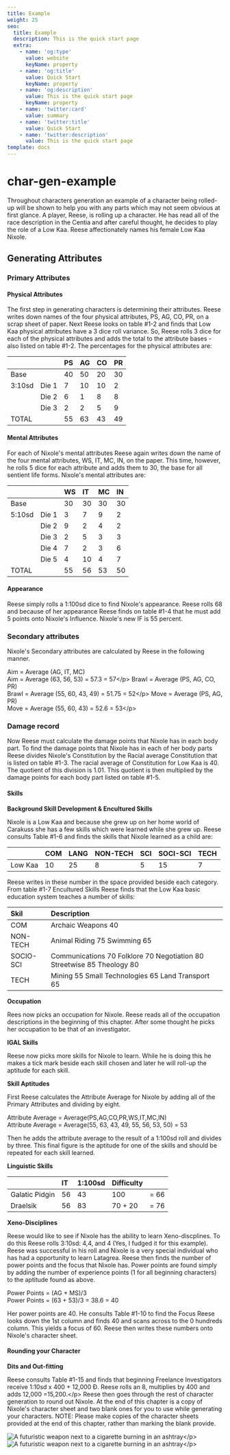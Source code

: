 ```yaml
---
title: Example
weight: 25
seo:
  title: Example
  description: This is the quick start page
  extra:
    - name: 'og:type'
      value: website
      keyName: property
    - name: 'og:title'
      value: Quick Start
      keyName: property
    - name: 'og:description'
      value: This is the quick start page
      keyName: property
    - name: 'twitter:card'
      value: summary
    - name: 'twitter:title'
      value: Quick Start
    - name: 'twitter:description'
      value: This is the quick start page
template: docs
---
```


# char-gen-example

Throughout characters generation an example of a character being rolled-up will be shown to help you with any parts which may not seem obvious at first glance. A player, Reese, is rolling up a character. He has read all of the race description in the Centia and after careful thought, he decides to play the role of a Low Kaa. Reese affectionately names his female Low Kaa Nixole.

## Generating Attributes

### Primary Attributes

#### Physical Attributes

The first step in generating characters is determining their attributes. Reese writes down names of the four physical attributes, PS, AG, CO, PR, on a scrap sheet of paper. Next Reese looks on table \#1-2 and finds that Low Kaa physical attributes have a 3 dice roll variance. So, Reese rolls 3 dice for each of the physical attributes and adds the total to the attribute bases - also listed on table \#1-2. The percentages for the physical attributes are:

|  |  | PS | AG | CO | PR |
| :--- | :--- | :--- | :--- | :--- | :--- |
| Base |  | 40 | 50 | 20 | 30 |
| 3:10sd | Die 1 | 7 | 10 | 10 | 2 |
|  | Die 2 | 6 | 1 | 8 | 8 |
|  | Die 3 | 2 | 2 | 5 | 9 |
| TOTAL |  | 55 | 63 | 43 | 49 |

#### Mental Attributes

For each of Nixole's mental attributes Reese again writes down the name of the four mental attributes, WS, IT, MC, IN, on the paper. This time, however, he rolls 5 dice for each attribute and adds them to 30, the base for all sentient life forms. Nixole's mental attributes are:

|  |  | WS | IT | MC | IN |
| :--- | :--- | :--- | :--- | :--- | :--- |
| Base |  | 30 | 30 | 30 | 30 |
| 5:10sd | Die 1 | 3 | 7 | 9 | 2 |
|  | Die 2 | 9 | 2 | 4 | 2 |
|  | Die 3 | 2 | 5 | 3 | 3 |
|  | Die 4 | 7 | 2 | 3 | 6 |
|  | Die 5 | 4 | 10 | 4 | 7 |
| TOTAL |  | 55 | 56 | 53 | 50 |

#### Appearance

Reese simply rolls a 1:100sd dice to find Nixole's appearance. Reese rolls 68 and because of her appearance Reese finds on table \#1-4 that he must add 5 points onto Nixole's Influence. Nixole's new IF is 55 percent.

### Secondary attributes

Nixole's Secondary attributes are calculated by Reese in the following manner.

Aim = Average \(AG, IT, MC\)  
 Aim = Average \(63, 56, 53\) = 57.3 = 57&lt;/p&gt; Brawl = Average \(PS, AG, CO, PR\)  
 Brawl = Average \(55, 60, 43, 49\) = 51.75 = 52&lt;/p&gt; Move = Average \(PS, AG, PR\)  
 Move = Average \(55, 60, 43\) = 52.6 = 53&lt;/p&gt;

### Damage record

Now Reese must calculate the damage points that Nixole has in each body part. To find the damage points that Nixole has in each of her body parts Reese divides Nixole's Constitution by the Racial average Constitution that is listed on table \#1-3. The racial average of Constitution for Low Kaa is 40. The quotient of this division is 1.01. This quotient is then multiplied by the damage points for each body part listed on table \#1-5.

#### Skills

**Background Skill Development & Encultured Skills**

Nixole is a Low Kaa and because she grew up on her home world of Carakuss she has a few skills which were learned while she grew up. Reese consults Table \#1-6 and finds the skills that Nixole learned as a child are:

|  | COM | LANG | NON-TECH | SCI | SOCI-SCI | TECH |
| :--- | :--- | :--- | :--- | :--- | :--- | :--- |
| Low Kaa | 10 | 25 | 8 | 5 | 15 | 7 |

Reese writes in these number in the space provided beside each category. From table \#1-7 Encultured Skills Reese finds that the Low Kaa basic education system teaches a number of skills:

| Skil | Description |
| :--- | :--- |
| COM | Archaic Weapons 40 |
| NON-TECH | Animal Riding 75   Swimming 65 |
| SOCIO-SCI | Communications 70   Folklore 70   Negotiation 80   Streetwise 85   Theology 80 |
| TECH | Mining 55   Small Technologies 65   Land Transport 65 |

**Occupation**

Rees now picks an occupation for Nixole. Reese reads all of the occupation descriptions in the beginning of this chapter. After some thought he picks her occupation to be that of an investigator.

**IGAL Skills**

Reese now picks more skills for Nixole to learn. While he is doing this he makes a tick mark beside each skill chosen and later he will roll-up the aptitude for each skill.

**Skill Aptitudes**

First Reese calculates the Attribute Average for Nixole by adding all of the Primary Attributes and dividing by eight.

Attribute Average = Average\(PS,AG,CO,PR,WS,IT,MC,IN\)  
 Attribute Average = Average\(55, 63, 43, 49, 55, 56, 53, 50\) = 53

Then he adds the attribute average to the result of a 1:100sd roll and divides by three. This final figure is the aptitude for one of the skills and should be repeated for each skill learned.

**Linguistic Skills**

|  | IT | 1:100sd | Difficulty |  |
| :--- | :--- | :--- | :--- | :--- |
| Galatic Pidgin | 56 | 43 | 100 | = 66 |
| Draelsik | 56 | 83 | 70 + 20 | = 76 |

**Xeno-Disciplines**

Reese would like to see if Nixole has the ability to learn Xeno-discplines. To do this Reese rolls 3:10sd: 4,4, and 4 \(Yes, I fudged it for this example\). Reese was successful in his roll and Nixole is a very special individual who has had a opportunity to learn Latagrea. Reese then finds the number of power points and the focus that Nixole has. Power points are found simply by adding the number of experience points \(1 for all beginning characters\) to the aptitude found as above.

Power Points = \(AG + MS\)/3  
 Power Points = \(63 + 53\)/3 = 38.6 = 40

Her power points are 40. He consults Table \#1-10 to find the Focus Reese looks down the 1st column and finds 40 and scans across to the 0 hundreds column. This yields a focus of 60. Reese then writes these numbers onto Nixole's character sheet.

#### Rounding your Character

**Dits and Out-fitting**

Reese consults Table \#1-15 and finds that beginning Freelance Investigators receive 1:10sd x 400 + 12,000 Đ. Reese rolls an 8, multiplies by 400 and adds 12,000 =15,200.&lt;/p&gt; Reese then goes through the rest of character generation to round out Nixole. At the end of this chapter is a copy of Nixole's character sheet and two blank ones for you to use while generating your characters.  NOTE: Please make copies of the character sheets provided at the end of this chapter, rather than marking the blank provide.

![A futuristic weapon next to a cigarette burning in an ashtray](https://github.com/donnay/interesting-octopus/tree/9cfbd1403693cdcd0669bf5c24326f97bc82bc59/images/CharacterExample1.jpeg)&lt;/p&gt; ![A futuristic weapon next to a cigarette burning in an ashtray](https://github.com/donnay/interesting-octopus/tree/9cfbd1403693cdcd0669bf5c24326f97bc82bc59/images/CharacterExample2.jpeg)&lt;/p&gt;


